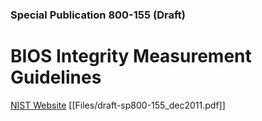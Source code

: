### Special Publication 800-155 (Draft)

# BIOS Integrity Measurement Guidelines

[NIST Website](https://csrc.nist.gov/publications/detail/sp/800-155/draft)
[[Files/draft-sp800-155_dec2011.pdf]]